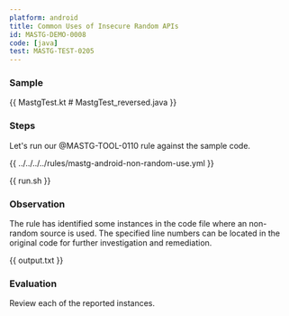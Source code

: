 ```yaml
---
platform: android
title: Common Uses of Insecure Random APIs
id: MASTG-DEMO-0008
code: [java]
test: MASTG-TEST-0205
---
```


### Sample

{{ MastgTest.kt # MastgTest_reversed.java }}

### Steps

Let's run our @MASTG-TOOL-0110 rule against the sample code.

{{ ../../../../rules/mastg-android-non-random-use.yml }}

{{ run.sh }}

### Observation

The rule has identified some instances in the code file where an non-random source is used. The specified line numbers can be located in the original code for further investigation and remediation.

{{ output.txt }}

### Evaluation

Review each of the reported instances.
